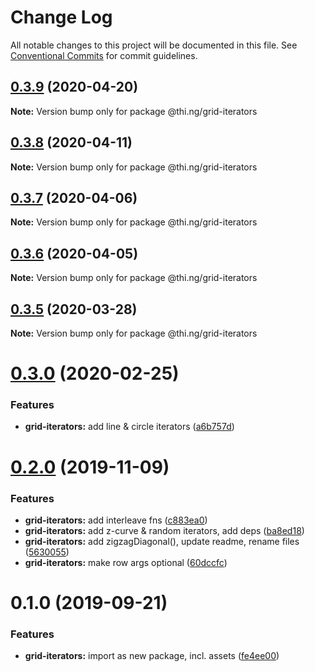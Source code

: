 # Change Log

All notable changes to this project will be documented in this file.
See [Conventional Commits](https://conventionalcommits.org) for commit guidelines.

## [0.3.9](https://github.com/thi-ng/umbrella/compare/@thi.ng/grid-iterators@0.3.8...@thi.ng/grid-iterators@0.3.9) (2020-04-20)

**Note:** Version bump only for package @thi.ng/grid-iterators





## [0.3.8](https://github.com/thi-ng/umbrella/compare/@thi.ng/grid-iterators@0.3.7...@thi.ng/grid-iterators@0.3.8) (2020-04-11)

**Note:** Version bump only for package @thi.ng/grid-iterators





## [0.3.7](https://github.com/thi-ng/umbrella/compare/@thi.ng/grid-iterators@0.3.6...@thi.ng/grid-iterators@0.3.7) (2020-04-06)

**Note:** Version bump only for package @thi.ng/grid-iterators





## [0.3.6](https://github.com/thi-ng/umbrella/compare/@thi.ng/grid-iterators@0.3.5...@thi.ng/grid-iterators@0.3.6) (2020-04-05)

**Note:** Version bump only for package @thi.ng/grid-iterators





## [0.3.5](https://github.com/thi-ng/umbrella/compare/@thi.ng/grid-iterators@0.3.4...@thi.ng/grid-iterators@0.3.5) (2020-03-28)

**Note:** Version bump only for package @thi.ng/grid-iterators





# [0.3.0](https://github.com/thi-ng/umbrella/compare/@thi.ng/grid-iterators@0.2.3...@thi.ng/grid-iterators@0.3.0) (2020-02-25)


### Features

* **grid-iterators:** add line & circle iterators ([a6b757d](https://github.com/thi-ng/umbrella/commit/a6b757dd350e46404bfd2f82e58d8a3bc2c5b133))





# [0.2.0](https://github.com/thi-ng/umbrella/compare/@thi.ng/grid-iterators@0.1.0...@thi.ng/grid-iterators@0.2.0) (2019-11-09)

### Features

* **grid-iterators:** add interleave fns ([c883ea0](https://github.com/thi-ng/umbrella/commit/c883ea03d9a37698533d981a96f7122828731364))
* **grid-iterators:** add z-curve & random iterators, add deps ([ba8ed18](https://github.com/thi-ng/umbrella/commit/ba8ed18cd84db77ccb35ed95586c66151cf1d690))
* **grid-iterators:** add zigzagDiagonal(), update readme, rename files ([5630055](https://github.com/thi-ng/umbrella/commit/56300557f395698f82b453c79956ada72726444a))
* **grid-iterators:** make row args optional ([60dccfc](https://github.com/thi-ng/umbrella/commit/60dccfcb0ba1d731eeecd4c12433d44b5491e7a7))

# 0.1.0 (2019-09-21)

### Features

* **grid-iterators:** import as new package, incl. assets ([fe4ee00](https://github.com/thi-ng/umbrella/commit/fe4ee00))
